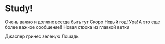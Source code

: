 # Study!

Очень важно и должно всегда быть тут
Скоро Новый год! Ура!
А это еще более важное сообщение!!
Новая строка из главной ветки

Джаспер принес зеленую Лошадь

